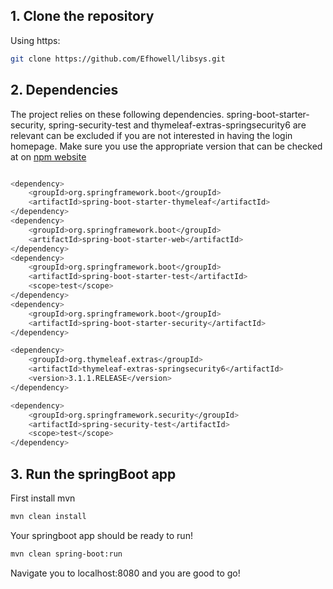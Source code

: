 ## 1. Clone the repository

Using https:

```bash
git clone https://github.com/Efhowell/libsys.git

```


## 2. Dependencies

The project relies on these following dependencies. spring-boot-starter-security, spring-security-test and thymeleaf-extras-springsecurity6 are relevant can be excluded if you are not interested in having the login homepage. Make sure you use the appropriate version that can be checked at on [npm website](https://www.npmjs.com/)
```bash

<dependency>
	<groupId>org.springframework.boot</groupId>
	<artifactId>spring-boot-starter-thymeleaf</artifactId>
</dependency>
<dependency>
	<groupId>org.springframework.boot</groupId>
	<artifactId>spring-boot-starter-web</artifactId>
</dependency>
<dependency>
	<groupId>org.springframework.boot</groupId>
	<artifactId>spring-boot-starter-test</artifactId>
	<scope>test</scope>
</dependency>
<dependency>
	<groupId>org.springframework.boot</groupId>
	<artifactId>spring-boot-starter-security</artifactId>
</dependency>

<dependency>
	<groupId>org.thymeleaf.extras</groupId>
	<artifactId>thymeleaf-extras-springsecurity6</artifactId>
	<version>3.1.1.RELEASE</version>
</dependency>

<dependency>
	<groupId>org.springframework.security</groupId>
	<artifactId>spring-security-test</artifactId>
	<scope>test</scope>
</dependency>
```


## 3. Run the springBoot app 

First install mvn

```bash
mvn clean install
```

Your springboot app should be ready to run!

```bash
mvn clean spring-boot:run 
```

Navigate you to localhost:8080 and you are good to go!
